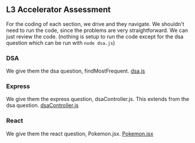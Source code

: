 ## L3 Accelerator Assessment

For the coding of each section, we drive and they navigate. We shouldn't need to run the code, since the problems are very straightforward. We can just review the code. (nothing is setup to run the code except for the dsa question which can be run with `node dsa.js`)

### DSA
We give them the dsa question, findMostFrequent. [dsa.js](dsa.js)

### Express
We give them the express question, dsaController.js. This extends from the dsa question. [dsaController.js](dsaController.js)

### React
We give them the react question, Pokemon.jsx. [Pokemon.jsx](Pokemon.jsx)
